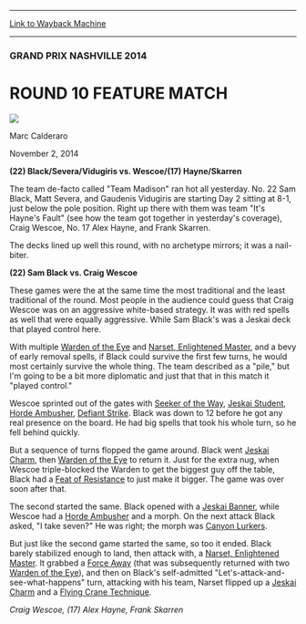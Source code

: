 
---
[Link to Wayback Machine](https://web.archive.org/web/20141104181924/http://magic.wizards.com/en/events/coverage/gpnas14/r10fm)

[_metadata_:description]:- "(22) Black/Severa/Vidugiris vs. Wescoe/(17) Hayne/Skarren The team de-facto called `Team Madison` ran hot all yesterday. No. 22 Sam Black, Matt Severa, and Gaudenis Vidugiris are starting Day 2 sitting at 8-1, just below the pole position. Right up there with them was team `It's Hayne's Fault` (see how the team got together in yesterday's coverage), Craig Wescoe, No. 17 Alex Hayne, and Frank Skarren. The decks lined up well this round, with no archetype mirrors; it was a nail-biter.  (22) Sam Black vs. Craig Wescoe"
[_metadata_:generator]:- "Drupal 7 (http://drupal.org)"
[_metadata_:node]:- "294786"
[_metadata_:publish_date]:- "2014-11-02"
[_metadata_:source]:- "div-main"
[_metadata_:title]:- "ROUND 10 FEATURE MATCH"
[_metadata_:wayback_capture_timestamp]:- "2014-11-04 18:19:24"
[_metadata_:wayback_raw_url]:- "https://web.archive.org/web/20141104181924id_/http://magic.wizards.com/en/events/coverage/gpnas14/r10fm"
[_metadata_:wayback_url]:- "http://magic.wizards.com/en/events/coverage/gpnas14/r10fm"
---





### GRAND PRIX NASHVILLE 2014


ROUND 10 FEATURE MATCH
======================



![](https://media.magic.wizards.com/styles/auth_small/public/images/person/calderaro.jpg)

Marc Calderaro




November 2, 2014
 










**(22) Black/Severa/Vidugiris vs. Wescoe/(17) Hayne/Skarren**


The team de-facto called "Team Madison" ran hot all yesterday. No. 22 Sam Black, Matt Severa, and Gaudenis Vidugiris are starting Day 2 sitting at 8-1, just below the pole position. Right up there with them was team "It's Hayne's Fault" (see how the team got together in yesterday's coverage), Craig Wescoe, No. 17 Alex Hayne, and Frank Skarren.


The decks lined up well this round, with no archetype mirrors; it was a nail-biter.



**(22) Sam Black vs. Craig Wescoe**



These games were the at the same time the most traditional and the least traditional of the round. Most people in the audience could guess that Craig Wescoe was on an aggressive white-based strategy. It was with red spells as well that were equally aggressive. While Sam Black's was a Jeskai deck that played control here. 



 With multiple [Warden of the Eye](http://gatherer.wizards.com/Pages/Card/Details.aspx?name=Warden+of+the+Eye) and [Narset, Enlightened Master](http://gatherer.wizards.com/Pages/Card/Details.aspx?name=Narset%2C+Enlightened+Master), and a bevy of early removal spells, if Black could survive the first few turns, he would most certainly survive the whole thing. The team described as a "pile," but I'm going to be a bit more diplomatic and just that that in this match it "played control."




 Wescoe sprinted out of the gates with [Seeker of the Way](http://gatherer.wizards.com/Pages/Card/Details.aspx?name=Seeker+of+the+Way), [Jeskai Student](http://gatherer.wizards.com/Pages/Card/Details.aspx?name=Jeskai+Student), [Horde Ambusher](http://gatherer.wizards.com/Pages/Card/Details.aspx?name=Horde+Ambusher), [Defiant Strike](http://gatherer.wizards.com/Pages/Card/Details.aspx?name=Defiant+Strike). Black was down to 12 before he got any real presence on the board. He had big spells that took his whole turn, so he fell behind quickly.




 But a sequence of turns flopped the game around. Black went [Jeskai Charm](http://gatherer.wizards.com/Pages/Card/Details.aspx?name=Jeskai+Charm), then [Warden of the Eye](http://gatherer.wizards.com/Pages/Card/Details.aspx?name=Warden+of+the+Eye) to return it. Just for the extra nug, when Wescoe triple-blocked the Warden to get the biggest guy off the table, Black had a [Feat of Resistance](http://gatherer.wizards.com/Pages/Card/Details.aspx?name=Feat+of+Resistance) to just make it bigger. The game was over soon after that.




 The second started the same. Black opened with a [Jeskai Banner](http://gatherer.wizards.com/Pages/Card/Details.aspx?name=Jeskai+Banner), while Wescoe had a [Horde Ambusher](http://gatherer.wizards.com/Pages/Card/Details.aspx?name=Horde+Ambusher) and a morph. On the next attack Black asked, "I take seven?" He was right; the morph was [Canyon Lurkers](http://gatherer.wizards.com/Pages/Card/Details.aspx?name=Canyon+Lurkers).




 But just like the second game started the same, so too it ended. Black barely stabilized enough to land, then attack with, a [Narset, Enlightened Master](http://gatherer.wizards.com/Pages/Card/Details.aspx?name=Narset%2C+Enlightened+Master). It grabbed a [Force Away](http://gatherer.wizards.com/Pages/Card/Details.aspx?name=Force+Away) (that was subsequently returned with two [Warden of the Eye](http://gatherer.wizards.com/Pages/Card/Details.aspx?name=Warden+of+the+Eye)), and then on Black's self-admitted "Let's-attack-and-see-what-happens" turn, attacking with his team, Narset flipped up a [Jeskai Charm](http://gatherer.wizards.com/Pages/Card/Details.aspx?name=Jeskai+Charm) and a [Flying Crane Technique](http://gatherer.wizards.com/Pages/Card/Details.aspx?name=Flying+Crane+Technique).






*Craig Wescoe, (17) Alex Hayne, Frank Skarren*

  






 
 




  







